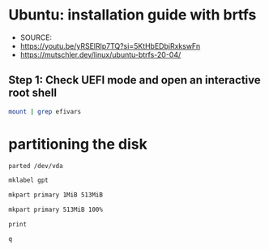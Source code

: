 # Ubuntu: installation guide with brtfs

* SOURCE:
* <https://youtu.be/yRSElRlp7TQ?si=5KtHbEDbjRxkswFn>
* <https://mutschler.dev/linux/ubuntu-btrfs-20-04/>


## Step 1: Check UEFI mode and open an interactive root shell
```bash
mount | grep efivars

```

# partitioning the disk
```bash
parted /dev/vda

```

```bash
mklabel gpt

```

```bash
mkpart primary 1MiB 513MiB

```

```bash
mkpart primary 513MiB 100%

```

```bash
print

```

```bash
q

```

